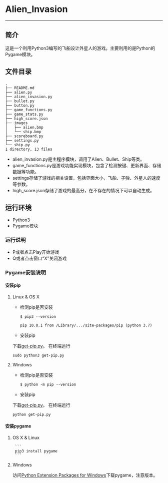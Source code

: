 # Alien_Invasion
---

## 简介
这是一个利用Python3编写的飞船设计外星人的游戏。主要利用的是Python的Pygame模块。

## 文件目录
```
.
├── README.md
├── alien.py
├── alien_invasion.py
├── bullet.py
├── button.py
├── game_functions.py
├── game_stats.py
├── high_score.json
├── images
│   ├── alien.bmp
│   └── ship.bmp
├── scoreboard.py
├── settings.py
└── ship.py
1 directory, 13 files
```
* alien_invasion.py是主程序模块，调用了Alien、Bullet、Ship等类。
* game_functions.py是游戏功能实现模块，包含了检测按键、更新界面、存储数据等功能。
* settings存储了游戏的相关设置，包括界面大小，飞船、子弹、外星人的速度等参数。
* high_score.json存储了游戏的最高分，在不存在的情况下可以自动生成。

## 运行环境
* Python3
* Pygame模块

### 运行说明
* P或者点击Play开始游戏
* Q或者点击窗口“X”关闭游戏

### Pygame安装说明
#### 安装pip
1. Linux & OS X
	* 检测pip是否安装

		```
		$ pip3 --version
		
		pip 10.0.1 from /Library/.../site-packages/pip (python 3.7)
		```
	* 安装pip
	
	 下载[get-pip.py](https://bootstrap.pypa.io/get-pip.py)。
	 在终端运行
	 
	 ```
	 sudo python3 get-pip.py
	 ```
2. Windows
	* 检测pip是否安装

		```
		$ python -m pip --version

		```
	* 安装pip
	
	 下载[get-pip.py](https://bootstrap.pypa.io/get-pip.py)。
	 在终端运行
	 
	 ```
	 python get-pip.py
	 ```

#### 安装pygame
1. OS X & Linux

		```
		pip3 install pygame
		```
2. Windows

	访问[Python Extension Packages for Windows](http://www.lfd.uci.edu/~gohlke/pythonlibs/#pygame.)下载pygame，注意版本。

	

